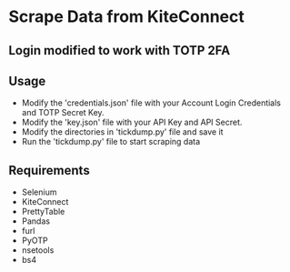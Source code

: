 # Scrape Data from KiteConnect

## Login modified to work with TOTP 2FA

## Usage

- Modify the 'credentials.json' file with your Account Login Credentials and TOTP Secret Key.
- Modify the 'key.json' file with your API Key and API Secret.
- Modify the directories in 'tickdump.py' file and save it
- Run the 'tickdump.py' file to start scraping data

## Requirements

- Selenium
- KiteConnect
- PrettyTable
- Pandas
- furl
- PyOTP
- nsetools
- bs4
